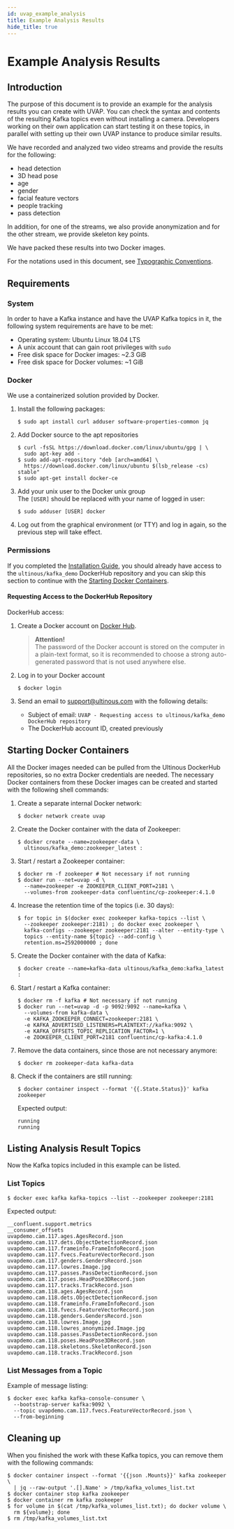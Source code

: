```yaml
---
id: uvap_example_analysis
title: Example Analysis Results
hide_title: true
---
```


# Example Analysis Results

## Introduction

The purpose of this document is to provide an example for the analysis results
you can create with UVAP.
You can check the syntax and contents of the resulting Kafka topics even without
installing a camera.
Developers working on their own application can start testing it on these topics,
in parallel with setting up their own UVAP instance to produce similar results.

We have recorded and analyzed two video streams and provide the results for
the following:

- head detection
- 3D head pose
- age
- gender
- facial feature vectors
- people tracking
- pass detection

In addition, for one of the streams, we also provide anonymization and for the
other stream, we provide skeleton key points.

We have packed these results into two Docker images.

For the notations used in this document, see [Typographic Conventions].

## Requirements

### System

In order to have a Kafka instance and have the UVAP Kafka topics in it, the
following system requirements are have to be met:
- Operating system: Ubuntu Linux 18.04 LTS
- A unix account that can gain root privileges with `sudo`
- Free disk space for Docker images: ~2.3 GiB
- Free disk space for Docker volumes: ~1 GiB

### Docker

We use a containerized solution provided by Docker.

1. Install the following packages:
   
   ```
   $ sudo apt install curl adduser software-properties-common jq
   ```
   
1. Add Docker source to the apt repositories

   ```
   $ curl -fsSL https://download.docker.com/linux/ubuntu/gpg | \
     sudo apt-key add -
   $ sudo add-apt-repository "deb [arch=amd64] \
     https://download.docker.com/linux/ubuntu $(lsb_release -cs) stable"
   $ sudo apt-get install docker-ce
   ```
   
1. Add your unix user to the Docker unix group  
   The `[USER]` should be replaced with your name of logged in user:
   
   ```
   $ sudo adduser [USER] docker
   ```
   
1. Log out from the graphical environment (or TTY) and log in again, so
   the previous step will take effect.

### Permissions

If you completed the [Installation Guide], you should
already have access to the `ultinous/kafka_demo` DockerHub repository and you
can skip this section to continue with the [Starting Docker Containers].

#### Requesting Access to the DockerHub Repository  

DockerHub access:

1. Create a Docker account on
   <a href="https://hub.docker.com/" target="_blank">Docker Hub</a>.

   > **Attention!**  
   The password of the Docker account is stored on the computer in a plain-text
   format, so it is recommended to choose a strong auto-generated password that
   is not used anywhere else.
   
1. Log in to your Docker account

   ```
   $ docker login
   ```

1. Send an email to support@ultinous.com with the following details:

   - Subject of email: `UVAP - Requesting access to ultinous/kafka_demo DockerHub repository`
   - The DockerHub account ID, created previously

## Starting Docker Containers

All the Docker images needed can be pulled from the Ultinous DockerHub
repositories, so no extra Docker credentials are needed.
The necessary Docker containers from these Docker images can be created and
started with the following shell commands:

1. Create a separate internal Docker network:

    ```
    $ docker network create uvap
    ```
	
1. Create the Docker container with the data of Zookeeper:

    ```
    $ docker create --name=zookeeper-data \
      ultinous/kafka_demo:zookeeper_latest :
    ```
	
1. Start / restart a Zookeeper container:

    ```
    $ docker rm -f zookeeper # Not necessary if not running
    $ docker run --net=uvap -d \
      --name=zookeeper -e ZOOKEEPER_CLIENT_PORT=2181 \
      --volumes-from zookeeper-data confluentinc/cp-zookeeper:4.1.0
    ```
	
1. Increase the retention time of the topics (i.e. 30 days):

    ```
    $ for topic in $(docker exec zookeeper kafka-topics --list \
      --zookeeper zookeeper:2181) ; do docker exec zookeeper \
      kafka-configs --zookeeper zookeeper:2181 --alter --entity-type \
      topics --entity-name ${topic} --add-config \
      retention.ms=2592000000 ; done
    ```
	
1. Create the Docker container with the data of Kafka:

    ```
    $ docker create --name=kafka-data ultinous/kafka_demo:kafka_latest :
    ```
	
1. Start / restart a Kafka container:

    ```
    $ docker rm -f kafka # Not necessary if not running
    $ docker run --net=uvap -d -p 9092:9092 --name=kafka \
      --volumes-from kafka-data \
      -e KAFKA_ZOOKEEPER_CONNECT=zookeeper:2181 \
      -e KAFKA_ADVERTISED_LISTENERS=PLAINTEXT://kafka:9092 \
      -e KAFKA_OFFSETS_TOPIC_REPLICATION_FACTOR=1 \
      -e ZOOKEEPER_CLIENT_PORT=2181 confluentinc/cp-kafka:4.1.0
    ```
	
1. Remove the data containers, since those are not necessary anymore:

    ```
    $ docker rm zookeeper-data kafka-data
    ```
	
1. Check if the containers are still running:

   ```
   $ docker container inspect --format '{{.State.Status}}' kafka zookeeper
   ```
   
   Expected output:
   
   ```
   running
   running
   ```
   
## Listing Analysis Result Topics

Now the Kafka topics included in this example can be listed.

### List Topics

```
$ docker exec kafka kafka-topics --list --zookeeper zookeeper:2181
```

Expected output:

```
__confluent.support.metrics
__consumer_offsets
uvapdemo.cam.117.ages.AgesRecord.json
uvapdemo.cam.117.dets.ObjectDetectionRecord.json
uvapdemo.cam.117.frameinfo.FrameInfoRecord.json
uvapdemo.cam.117.fvecs.FeatureVectorRecord.json
uvapdemo.cam.117.genders.GendersRecord.json
uvapdemo.cam.117.lowres.Image.jpg
uvapdemo.cam.117.passes.PassDetectionRecord.json
uvapdemo.cam.117.poses.HeadPose3DRecord.json
uvapdemo.cam.117.tracks.TrackRecord.json
uvapdemo.cam.118.ages.AgesRecord.json
uvapdemo.cam.118.dets.ObjectDetectionRecord.json
uvapdemo.cam.118.frameinfo.FrameInfoRecord.json
uvapdemo.cam.118.fvecs.FeatureVectorRecord.json
uvapdemo.cam.118.genders.GendersRecord.json
uvapdemo.cam.118.lowres.Image.jpg
uvapdemo.cam.118.lowres_anonymized.Image.jpg
uvapdemo.cam.118.passes.PassDetectionRecord.json
uvapdemo.cam.118.poses.HeadPose3DRecord.json
uvapdemo.cam.118.skeletons.SkeletonRecord.json
uvapdemo.cam.118.tracks.TrackRecord.json
```

### List Messages from a Topic  

Example of message listing:

```
$ docker exec kafka kafka-console-consumer \
  --bootstrap-server kafka:9092 \
  --topic uvapdemo.cam.117.fvecs.FeatureVectorRecord.json \
  --from-beginning
```

## Cleaning up

When you finished the work with these Kafka topics, you can remove them with the following commands:

```
$ docker container inspect --format '{{json .Mounts}}' kafka zookeeper \
  | jq --raw-output '.[].Name' > /tmp/kafka_volumes_list.txt
$ docker container stop kafka zookeeper
$ docker container rm kafka zookeeper
$ for volume in $(cat /tmp/kafka_volumes_list.txt); do docker volume \
  rm ${volume}; done
$ rm /tmp/kafka_volumes_list.txt
```

[Typographic Conventions]: ../help/uvap_notations.md
[Installation Guide]: ../install/uvap_install_setup.md
[Starting Docker Containers]: #starting-docker-containers